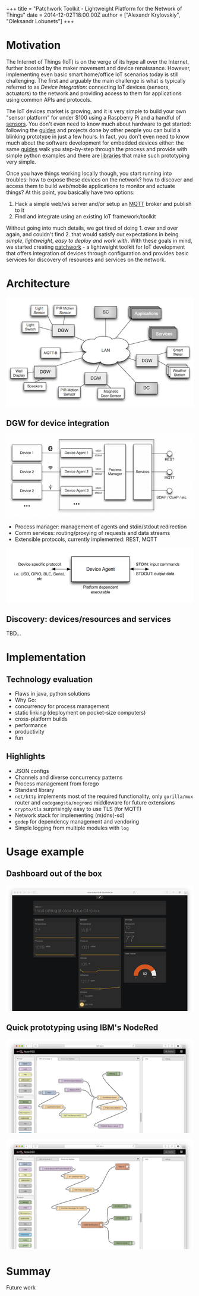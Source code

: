 +++
title = "Patchwork Toolkit - Lightweight Platform for the Network of Things"
date = 2014-12-02T18:00:00Z
author = ["Alexandr Krylovskiy", "Oleksandr Lobunets"]
+++


# Motivation
<!--
*  Device integration: access to hardware resources via over the network (e.g., smart home/office scenarios)
*  Applications: discovery and communication with devices/resources
*  Patchwork toolkit: integration through configuration
*  Basic principles: KISS, DRY
-->
The Internet of Things (IoT) is on the verge of its hype all over the Internet, further boosted by the maker movement and device renaissance. However, implementing even basic smart home/office IoT scenarios today is still challenging. The first and arguably the main challenge is what is typically referred to as *Device Integration*: connecting IoT devices (sensors, actuators) to the network and providing access to them for applications using common APIs and protocols.

The IoT devices market is growing, and it is very simple to build your own "sensor platform" for under $100 using a Raspberry Pi and a handful of [sensors](http://www.adafruit.com/categories/35). You don't even need to know much about hardware to get started: following the [guides](https://learn.adafruit.com/category/raspberry-pi) and projects done by other people you can build a blinking prototype in just a few hours. In fact, you don't even need to know much about the software development for embedded devices either: the same [guides](https://learn.adafruit.com/category/raspberry-pi) walk you step-by-step through the process and provide with simple python examples and there are [libraries](https://github.com/adafruit/Adafruit-Raspberry-Pi-Python-Code) that make such prototyping very simple.

Once you have things working locally though, you start running into troubles: how to expose these devices on the network? how to discover and access them to build web/mobile applications to monitor and actuate things? At this point, you basically have two options:

1. Hack a simple web/ws server and/or setup an [MQTT](http://mqtt.org) broker and publish to it
2. Find and integrate using an existing IoT framework/toolkit

Without going into much details, we got tired of doing 1. over and over again, and couldn't find 2. that would satisfy our expectations in being *simple*, *lightweight*, *easy to deploy and work with*. With these goals in mind, we started creating [patchwork](http://patchwork-toolkit.github.io/) - a lightweight toolkit for IoT development that offers integration of devices through configuration and provides basic services for discovery of resources and services on the network.


# Architecture

![Patchwork General Architecture](images/pw-overview.png)

## DGW for device integration

![Device Gateway Overview](images/pw-dgw.png)

 * Process manager: management of agents and stdin/stdout redirection
 * Comm services: routing/proxying of requests and data streams
 * Extensible protocols, currently implemented: REST, MQTT

![Device Gateway Agent](images/pw-agent.png)
 
## Discovery: devices/resources and services

TBD...

# Implementation

## Technology evaluation

 * Flaws in java, python solutions
 * Why Go:
  * concurrency for process management
  * static linking (deployment on pocket-size computers)
  * cross-platform builds
  * performance
  * productivity
 * fun


## Highlights
* JSON configs
* Channels and diverse concurrency patterns
* Process management from forego
* Standard library
 * `net/http` implements most of the required functionality, only `gorilla/mux` router and `codegangsta/negroni` middleware for future extensions
 * `crypto/tls` surprisingly easy to use TLS (for MQTT)
 * Network stack for implementing (m)dns(-sd)
* `godep` for dependency management and vendoring
* Simple logging from multiple modules with `log`



# Usage example

## Dashboard out of the box

![Build-in Freeboard](images/pw-dashboard.png)

## Quick prototyping using IBM's NodeRed

![Data fusion using Device Gateway's API](images/pw-nodered-1.png)

![Audio and visual notifications](images/pw-nodered-2.png)


# Summay

Future work